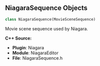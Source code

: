 ## NiagaraSequence Objects

```python
class NiagaraSequence(MovieSceneSequence)
```

Movie scene sequence used by Niagara.

**C++ Source:**

- **Plugin**: Niagara
- **Module**: NiagaraEditor
- **File**: NiagaraSequence.h

<a id="unreal.MovieSceneNiagaraEmitterSection"></a>